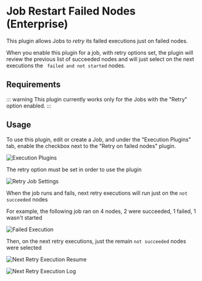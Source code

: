 # Job Restart Failed Nodes (Enterprise)

This plugin allows Jobs to *retry* its failed executions just on failed nodes.

When you enable this plugin for a job, with retry options set, 
the plugin will review the previous list of succeeded nodes and will just select on the next executions the ` failed and not started` nodes.

## Requirements

::: warning
This plugin currently works only for the Jobs with the "Retry" option enabled.
:::

## Usage

To use this plugin, edit or create a Job, and under the "Execution Plugins" tab, enable the checkbox next to the "Retry on failed nodes" plugin.

![Execution Plugins](~@assets/img/retry-failed-jobs-conf.png)


The retry option must be set in order to use the plugin

![Retry Job Settings](~@assets/img/retry-failed-jobs-retry.png)

When the job runs and fails, next retry executions will run just on the `not succeeded` nodes

For example, the following job ran on 4 nodes, 2 were succeeded, 1 failed, 1 wasn't started

![Failed Execution](~@assets/img/retry-failed-jobs-execution-failed.png)

Then, on the next retry executions, just the remain `not succeeded` nodes were selected 

![Next Retry Execution Resume](~@assets/img/retry-failed-jobs-execution-succeed-resume.png)

![Next Retry Execution Log](~@assets/img/retry-failed-jobs-execution-succeed-log.png)
